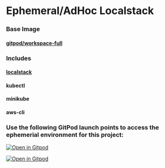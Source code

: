 # Ephemeral/AdHoc Localstack
### Base Image
#### [gitpod/workspace-full](https://hub.docker.com/r/gitpod/workspace-full/)
### Includes
#### [localstack](https://github.com/localstack/localstack)
#### kubectl
#### minikube
#### aws-cli

### Use the following GitPod launch points to access the ephemerial environment for this project:

[![Open in Gitpod](https://img.shields.io/badge/Gitpod-with-prebuild-blue?logo=gitpod)](https://gitpod.io/#https://github.com/bfs-io/gitpod-localstack-kubectl-minikube)

[![Open in Gitpod](https://img.shields.io/badge/Gitpod-manually--build--workspace--image-orange?logo=gitpod)](https://gitpod.io/#imagebuild/https://github.com/bfs-io/gitpod-localstack-kubectl-minikube)
